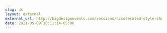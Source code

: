 ```yaml
---
slug: ds
layout: external
external_url: http://bigdesignevents.com/sessions/accelerated-style-sheets-less-typing-more-style
date: 2011-05-09T10:11:14-05:00
---
```


